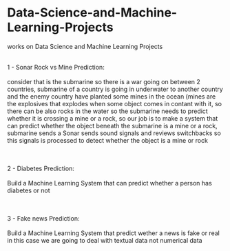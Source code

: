 # Data-Science-and-Machine-Learning-Projects
works on Data Science and Machine Learning Projects <br><br>

1 - Sonar Rock vs Mine Prediction:<br><br>
consider that is the submarine so there is a war going on between 2 countries, submarine of a country is going in underwater to another country and
the enemy country have planted some mines in the ocean (mines are the explosives that explodes when some object comes in contant with it, 
so there can be also rocks in the water so the submarine needs to predict whether it is crossing a mine or a rock,
so our job is to make a system that can predict whether the object beneath the submarine  is a mine or a rock, submarine sends a Sonar sends sound signals and reviews switchbacks
so this signals is processed to detect whether the object is a mine or rock<br><br><br>

2 - Diabetes Prediction:<br><br>
Build a Machine Learning System that can predict whether a person has diabetes or not <br><br><br>

3 - Fake news Prediction:<br><br>
Build a Machine Learning System that predict wether a news is fake or real in this case we are going to deal with textual data not numerical data

